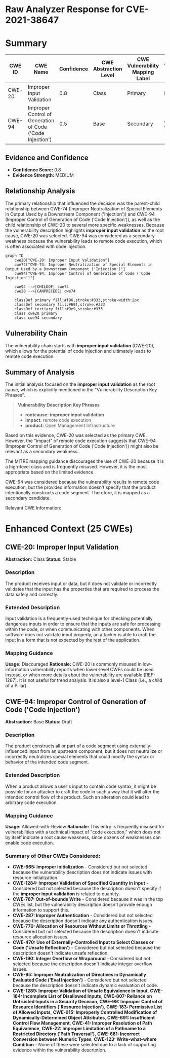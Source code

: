 # Raw Analyzer Response for CVE-2021-38647

# Summary
| CWE ID | CWE Name | Confidence | CWE Abstraction Level | CWE Vulnerability Mapping Label | CWE-Vulnerability Mapping Notes |
|---|---|---|---|---|---|
| CWE-20 | Improper Input Validation | 0.8 | Class | Primary | Discouraged |
| CWE-94 | Improper Control of Generation of Code ('Code Injection') | 0.5 | Base | Secondary | Allowed-with-Review |

## Evidence and Confidence

*   **Confidence Score:** 0.8
*   **Evidence Strength:** MEDIUM

## Relationship Analysis
The primary relationship that influenced the decision was the parent-child relationship between CWE-74 (Improper Neutralization of Special Elements in Output Used by a Downstream Component ('Injection')) and CWE-94 (Improper Control of Generation of Code ('Code Injection')), as well as the child relationship of CWE-20 to several more specific weaknesses. Because the vulnerability description highlights **improper input validation** as the root cause, CWE-20 was selected. CWE-94 was considered as a secondary weakness because the vulnerability leads to remote code execution, which is often associated with code injection.

```mermaid
graph TD
    cwe20["CWE-20: Improper Input Validation"]
    cwe74["CWE-74: Improper Neutralization of Special Elements in Output Used by a Downstream Component ('Injection')"]
    cwe94["CWE-94: Improper Control of Generation of Code ('Code Injection')"]

    cwe94 -->|CHILDOF| cwe74
    cwe20 -->|CANPRECEDE| cwe74

    classDef primary fill:#f96,stroke:#333,stroke-width:2px
    classDef secondary fill:#69f,stroke:#333
    classDef tertiary fill:#9e9,stroke:#333
    class cwe20 primary
    class cwe94 secondary
```

## Vulnerability Chain
The vulnerability chain starts with **improper input validation** (CWE-20), which allows for the potential of code injection and ultimately leads to remote code execution.

## Summary of Analysis
The initial analysis focused on the **improper input validation** as the root cause, which is explicitly mentioned in the "Vulnerability Description Key Phrases".

> **Vulnerability Description Key Phrases**
> - **rootcause:** **improper input validation**
> - **impact:** remote code execution
> - **product:** Open Management Infrastructure

Based on this evidence, CWE-20 was selected as the primary CWE. However, the "impact" of remote code execution suggests that CWE-94 (Improper Control of Generation of Code ('Code Injection')) might also be relevant as a secondary weakness.

The MITRE mapping guidance discourages the use of CWE-20 because it is a high-level class and is frequently misused. However, it is the most appropriate based on the limited evidence.

CWE-94 was considered because the vulnerability results in remote code execution, but the provided information doesn't specify that the product intentionally constructs a code segment. Therefore, it is mapped as a secondary candidate.

Relevant CWE Information:

# Enhanced Context (25 CWEs)

## CWE-20: Improper Input Validation
**Abstraction:** Class
**Status:** Stable

### Description
The product receives input or data, but it does
        not validate or incorrectly validates that the input has the
        properties that are required to process the data safely and
        correctly.

### Extended Description
Input validation is a frequently-used technique for checking potentially dangerous inputs in order to ensure that the inputs are safe for processing within the code, or when communicating with other components. When software does not validate input properly, an attacker is able to craft the input in a form that is not expected by the rest of the application.

### Mapping Guidance
**Usage:** Discouraged
**Rationale:** CWE-20 is commonly misused in low-information vulnerability reports when lower-level CWEs could be used instead, or when more details about the vulnerability are available [REF-1287]. It is not useful for trend analysis. It is also a level-1 Class (i.e., a child of a Pillar).

## CWE-94: Improper Control of Generation of Code ('Code Injection')
**Abstraction:** Base
**Status:** Draft

### Description
The product constructs all or part of a code segment using externally-influenced input from an upstream component, but it does not neutralize or incorrectly neutralizes special elements that could modify the syntax or behavior of the intended code segment.

### Extended Description
When a product allows a user's input to contain code syntax, it might be possible for an attacker to craft the code in such a way that it will alter the intended control flow of the product. Such an alteration could lead to arbitrary code execution.

### Mapping Guidance
**Usage:** Allowed-with-Review
**Rationale:** This entry is frequently misused for vulnerabilities with a technical impact of "code execution," which does not by itself indicate a root cause weakness, since dozens of weaknesses can enable code execution.

### Summary of Other CWEs Considered:

*   **CWE-665: Improper Initialization** - Considered but not selected because the vulnerability description does not indicate issues with resource initialization.
*   **CWE-1284: Improper Validation of Specified Quantity in Input** - Considered but not selected because the description doesn't specify if the **improper input validation** is related to quantity.
*   **CWE-787: Out-of-bounds Write** - Considered because it was in the top CWEs list, but the vulnerability description doesn't provide enough information to support this.
*   **CWE-287: Improper Authentication** - Considered but not selected because the description doesn't indicate any authentication issues.
*   **CWE-770: Allocation of Resources Without Limits or Throttling** - Considered but not selected because the description doesn't indicate resource allocation issues.
*   **CWE-470: Use of Externally-Controlled Input to Select Classes or Code ('Unsafe Reflection')** - Considered but not selected because the description doesn't indicate unsafe reflection.
*   **CWE-190: Integer Overflow or Wraparound** - Considered but not selected because the description doesn't indicate integer overflow issues.
*   **CWE-95: Improper Neutralization of Directives in Dynamically Evaluated Code ('Eval Injection')** - Considered but not selected because the description doesn't indicate dynamic evaluation of code.
*   **CWE-1289: Improper Validation of Unsafe Equivalence in Input**, **CWE-184: Incomplete List of Disallowed Inputs**, **CWE-807: Reliance on Untrusted Inputs in a Security Decision**, **CWE-99: Improper Control of Resource Identifiers ('Resource Injection')**, **CWE-183: Permissive List of Allowed Inputs**, **CWE-915: Improperly Controlled Modification of Dynamically-Determined Object Attributes**, **CWE-691: Insufficient Control Flow Management**, **CWE-41: Improper Resolution of Path Equivalence**, **CWE-22: Improper Limitation of a Pathname to a Restricted Directory ('Path Traversal')**, **CWE-681: Incorrect Conversion between Numeric Types**, **CWE-123: Write-what-where Condition** - None of these were selected due to a lack of supporting evidence within the vulnerability description.